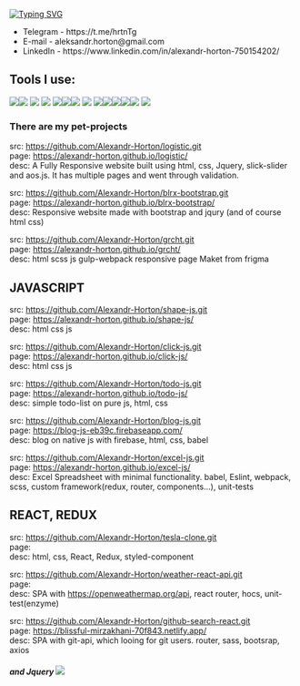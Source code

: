 [![Typing SVG](https://readme-typing-svg.herokuapp.com?color=%23F765D6&lines=Hi%2C+I'm+Alexandr+Horton)](https://git.io/typing-svg) <br>

<ul>
<li>Telegram - https://t.me/hrtnTg </li>
<li>E-mail - aleksandr.horton@gmail.com </li>
<li>LinkedIn - https://www.linkedin.com/in/alexandr-horton-750154202/ </li>
</ul>



<h2>Tools I use:</h2>

<img src="https://img.icons8.com/color/48/000000/html-5.png"/><img src="https://img.icons8.com/color/48/000000/css3.png"/>
<img src="https://img.icons8.com/color/48/000000/sass.png"/> 
<img src="https://img.icons8.com/color/48/000000/bootstrap.png"/>
<img src="https://img.icons8.com/color/48/000000/javascript.png"/><img src="https://img.icons8.com/color/48/000000/typescript.png"/><img src="https://img.icons8.com/color/48/000000/nodejs.png"/>
<img src="https://img.icons8.com/color/48/000000/firebase.png"/>
<img src="https://img.icons8.com/color/48/000000/react-native.png"/><img src="https://img.icons8.com/color/48/000000/redux.png"/><img src="https://img.icons8.com/color/48/000000/git.png"/><img src="https://img.icons8.com/external-tal-revivo-shadow-tal-revivo/48/000000/external-gulp-an-open-source-javascript-toolkit-by-fractal-innovations-logo-shadow-tal-revivo.png"/><img src="https://img.icons8.com/color/48/000000/webpack.png"/>
<img src="https://img.icons8.com/external-tal-revivo-color-tal-revivo/46/000000/external-yarn-fast-reliable-and-secure-dependency-management-web-portal-logo-color-tal-revivo.png"/>

<h3>There are my pet-projects</h3>

src: https://github.com/Alexandr-Horton/logistic.git <br>
page: https://alexandr-horton.github.io/logistic/ <br>
desc: A Fully Responsive website built using html, css, Jquery, slick-slider and aos.js. It has multiple pages and went through validation.

src: https://github.com/Alexandr-Horton/blrx-bootstrap.git <br>
page: https://alexandr-horton.github.io/blrx-bootstrap/ <br>
desc: Responsive website made with bootstrap and jqury (and of course html css)

src: https://github.com/Alexandr-Horton/grcht.git <br>
page: https://alexandr-horton.github.io/grcht/ <br>
desc: html scss js gulp-webpack responsive page Maket from frigma

<h2>JAVASCRIPT</h2>

src: https://github.com/Alexandr-Horton/shape-js.git <br>
page: https://alexandr-horton.github.io/shape-js/ <br>
desc: html css js

src: https://github.com/Alexandr-Horton/click-js.git <br>
page: https://alexandr-horton.github.io/click-js/ <br>
desc: html css js

src: https://github.com/Alexandr-Horton/todo-js.git <br>
page: https://alexandr-horton.github.io/todo-js/ <br>
desc: simple todo-list on pure js, html, css

src: https://github.com/Alexandr-Horton/blog-js.git <br>
page: https://blog-js-eb39c.firebaseapp.com/ <br>
desc: blog on native js with firebase, html, css, babel

src: https://github.com/Alexandr-Horton/excel-js.git <br>
page: https://alexandr-horton.github.io/excel-js/ <br>
desc: Excel Spreadsheet with minimal functionality. babel, Eslint, webpack, scss, custom framework(redux, router, components...), unit-tests

<h2>REACT, REDUX</h2>

src: https://github.com/Alexandr-Horton/tesla-clone.git <br>
page: <br>
desc: html, css, React, Redux, styled-component

src: https://github.com/Alexandr-Horton/weather-react-api.git <br>
page: <br>
desc: SPA with https://openweathermap.org/api, react router, hocs, unit-test(enzyme)

src: https://github.com/Alexandr-Horton/github-search-react.git <br>
page: https://blissful-mirzakhani-70f843.netlify.app/ <br>
desc: SPA with git-api, which looing for git users. router, sass, bootsrap, axios

<h5>and Jquery <img src="https://img.icons8.com/external-tal-revivo-shadow-tal-revivo/24/000000/external-jquery-is-a-javascript-library-designed-to-simplify-html-logo-shadow-tal-revivo.png"/></h5>

